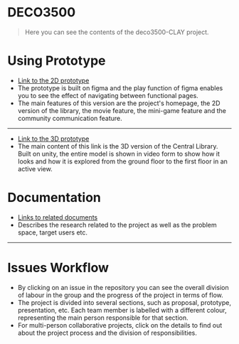 # DECO3500
> Here you can see the contents of the deco3500-CLAY project.

# Using Prototype
- [Link to the 2D prototype](https://www.figma.com/proto/9jDt6JrKnJecJ25v6rwAfq/CLAY-team-library?node-id=447%3A3985&scaling=scale-down&page-id=0%3A1&starting-point-node-id=447%3A3985)
- The prototype is built on figma and the play function of figma enables you to see the effect of navigating between functional pages.
- The main features of this version are the project's homepage, the 2D version of the library, the movie feature, the mini-game feature and the community communication feature.
***
- [Link to the 3D prototype](https://youtu.be/NvMJNQ1_meI)
- The main content of this link is the 3D version of the Central Library. Built on unity, the entire model is shown in video form to show how it looks and how it is explored from the ground floor to the first floor in an active view.

# Documentation
- [Links to related documents](https://docs.google.com/document/d/17w425bL981CosrNLlzwPIpkEz3esKjTVeqQUpJO8pmE/edit)
- Describes the research related to the project as well as the problem space, target users etc.

***
# Issues Workflow
- By clicking on an issue in the repository you can see the overall division of labour in the group and the progress of the project in terms of flow.
- The project is divided into several sections, such as proposal, prototype, presentation, etc. Each team member is labelled with a different colour, representing the main person responsible for that section.
- For multi-person collaborative projects, click on the details to find out about the project process and the division of responsibilities.
    

